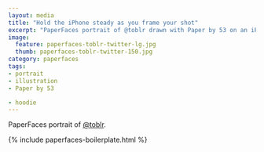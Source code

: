 ```yaml
---
layout: media
title: "Hold the iPhone steady as you frame your shot"
excerpt: "PaperFaces portrait of @toblr drawn with Paper by 53 on an iPad."
image: 
  feature: paperfaces-toblr-twitter-lg.jpg
  thumb: paperfaces-toblr-twitter-150.jpg
category: paperfaces
tags: 
- portrait
- illustration
- Paper by 53

- hoodie
---
```


PaperFaces portrait of [@toblr](http://twitter.com/toblr).

{% include paperfaces-boilerplate.html %}